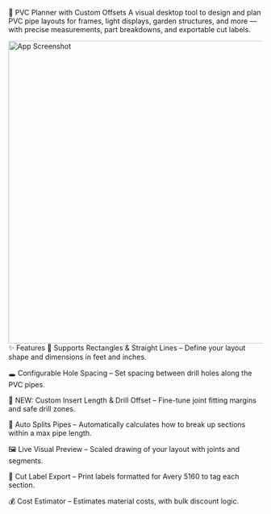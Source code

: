 🎄 PVC Planner with Custom Offsets
A visual desktop tool to design and plan PVC pipe layouts for frames, light displays, garden structures, and more — with precise measurements, part breakdowns, and exportable cut labels.

<img src="https://via.placeholder.com/600x200?text=PVC+Planner+Preview" alt="App Screenshot" width="600"/>
✨ Features
📏 Supports Rectangles & Straight Lines – Define your layout shape and dimensions in feet and inches.

🕳 Configurable Hole Spacing – Set spacing between drill holes along the PVC pipes.

🔧 NEW: Custom Insert Length & Drill Offset – Fine-tune joint fitting margins and safe drill zones.

🧠 Auto Splits Pipes – Automatically calculates how to break up sections within a max pipe length.

🖼️ Live Visual Preview – Scaled drawing of your layout with joints and segments.

🧾 Cut Label Export – Print labels formatted for Avery 5160 to tag each section.

💰 Cost Estimator – Estimates material costs, with bulk discount logic.
